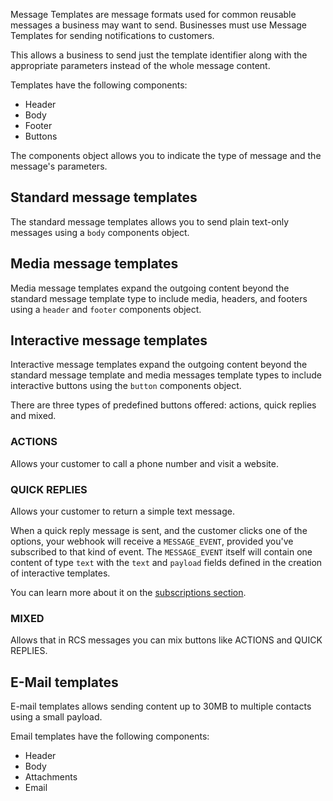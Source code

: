 Message Templates are message formats used for common reusable messages a business may want to send. Businesses must use Message Templates for sending notifications to customers.

This allows a business to send just the template identifier along with the appropriate parameters instead of the whole message content.

Templates have the following components:
* Header
* Body
* Footer
* Buttons

The components object allows you to indicate the type of message and the message's parameters.

## Standard message templates

The standard message templates allows you to send plain text-only messages using a <code>body</code> components object.

## Media message templates

Media message templates expand the outgoing content beyond the standard message template type to include media, headers, and footers using a <code>header</code> and <code>footer</code> components object.

## Interactive message templates

Interactive message templates expand the outgoing content beyond the standard message template and media messages template types to include interactive buttons using the <code>button</code> components object.

There are three types of predefined buttons offered: actions, quick replies and mixed.

### ACTIONS

Allows your customer to call a phone number and visit a website.

### QUICK REPLIES

Allows your customer to return a simple text message.

When a quick reply message is sent, and the customer clicks one of the options, your webhook will receive a `MESSAGE_EVENT`, provided you've subscribed to that kind of event. The `MESSAGE_EVENT` itself will contain one content of type `text` with the <code>text</code> and <code>payload</code> fields defined in the creation of interactive templates.

You can learn more about it on the [subscriptions section](#section/MESSAGE).

### MIXED

Allows that in RCS messages you can mix buttons like ACTIONS and QUICK REPLIES.

## E-Mail templates

E-mail templates allows sending content up to 30MB to multiple contacts using a small payload.

Email templates have the following components:
* Header
* Body
* Attachments
* Email

